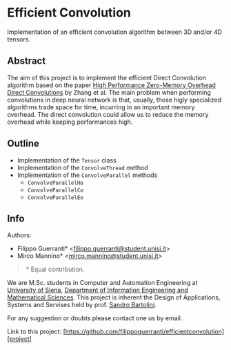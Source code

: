 # Efficient Convolution
Implementation of an efficient convolution algorithm between 3D and/or 4D tensors.

## Abstract
The aim of this project is to implement the efficient Direct Convolution algorithm based on the paper [High Performance Zero-Memory Overhead Direct Convolutions][main-paper] by Zhang et al.
The main problem when performing convolutions in deep neural network is that, usually, those higly specialized algorithms trade space for time, incurring in an important memory overhead. The direct convolution could allow us to reduce the memory overhead while keeping performances high.


## Outline
- Implementation of the `Tensor` class
- Implementation of the `ConvolveThread` method
- Implementation of the `ConvolveParallel` methods
  - `ConvolveParallelHo`
  - `ConvolveParallelCo`
  - `ConvolveParallelEo`


## Info

Authors: 

- Filippo Guerranti* \<filippo.guerranti@student.unisi.it\>
- Mirco Mannino* \<mirco.mannino@student.unisi.it\>

> \* Equal contribution.

We are M.Sc. students in Computer and Automation Engineering at [University of Siena][unisi], [Department of Information Engineering and Mathematical Sciences][diism]. This project is inherent the Design of Applications, Systems and Servises held by prof. [Sandro Bartolini][bartolini].

For any suggestion or doubts please contact one us by email.

Link to this project: [https://github.com/filippoguerranti/efficientconvolution][project]



[main-paper]: http://proceedings.mlr.press/v80/zhang18d/zhang18d.pdf

[project]: https://github.com/filippoguerranti/efficientconvolution
[unisi]: https://www.unisi.it/
[diism]: https://www.diism.unisi.it/it
[bartolini]: http://frankie.dii.unisi.it/sandroHome/
